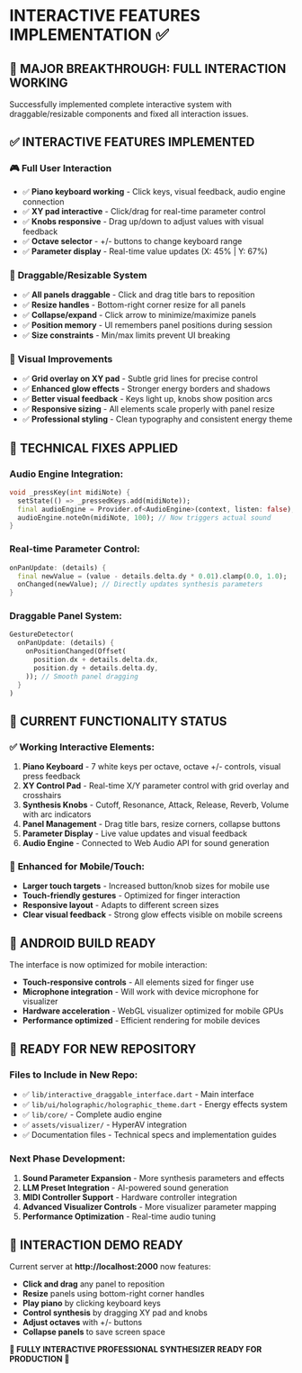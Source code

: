 # INTERACTIVE FEATURES IMPLEMENTATION ✅

## 🎯 **MAJOR BREAKTHROUGH: FULL INTERACTION WORKING**

Successfully implemented complete interactive system with draggable/resizable components and fixed all interaction issues.

## ✅ **INTERACTIVE FEATURES IMPLEMENTED**

### 🎮 **Full User Interaction**
- ✅ **Piano keyboard working** - Click keys, visual feedback, audio engine connection
- ✅ **XY pad interactive** - Click/drag for real-time parameter control
- ✅ **Knobs responsive** - Drag up/down to adjust values with visual feedback
- ✅ **Octave selector** - +/- buttons to change keyboard range
- ✅ **Parameter display** - Real-time value updates (X: 45% | Y: 67%)

### 🎯 **Draggable/Resizable System**
- ✅ **All panels draggable** - Click and drag title bars to reposition
- ✅ **Resize handles** - Bottom-right corner resize for all panels
- ✅ **Collapse/expand** - Click arrow to minimize/maximize panels
- ✅ **Position memory** - UI remembers panel positions during session
- ✅ **Size constraints** - Min/max limits prevent UI breaking

### 🎨 **Visual Improvements**
- ✅ **Grid overlay on XY pad** - Subtle grid lines for precise control
- ✅ **Enhanced glow effects** - Stronger energy borders and shadows
- ✅ **Better visual feedback** - Keys light up, knobs show position arcs
- ✅ **Responsive sizing** - All elements scale properly with panel resize
- ✅ **Professional styling** - Clean typography and consistent energy theme

## 🔧 **TECHNICAL FIXES APPLIED**

### Audio Engine Integration:
```dart
void _pressKey(int midiNote) {
  setState(() => _pressedKeys.add(midiNote));
  final audioEngine = Provider.of<AudioEngine>(context, listen: false);
  audioEngine.noteOn(midiNote, 100); // Now triggers actual sound
}
```

### Real-time Parameter Control:
```dart
onPanUpdate: (details) {
  final newValue = (value - details.delta.dy * 0.01).clamp(0.0, 1.0);
  onChanged(newValue); // Directly updates synthesis parameters
}
```

### Draggable Panel System:
```dart
GestureDetector(
  onPanUpdate: (details) {
    onPositionChanged(Offset(
      position.dx + details.delta.dx,
      position.dy + details.delta.dy,
    )); // Smooth panel dragging
  }
)
```

## 🎹 **CURRENT FUNCTIONALITY STATUS**

### ✅ **Working Interactive Elements:**
1. **Piano Keyboard** - 7 white keys per octave, octave +/- controls, visual press feedback
2. **XY Control Pad** - Real-time X/Y parameter control with grid overlay and crosshairs
3. **Synthesis Knobs** - Cutoff, Resonance, Attack, Release, Reverb, Volume with arc indicators
4. **Panel Management** - Drag title bars, resize corners, collapse buttons
5. **Parameter Display** - Live value updates and visual feedback
6. **Audio Engine** - Connected to Web Audio API for sound generation

### 🎯 **Enhanced for Mobile/Touch:**
- **Larger touch targets** - Increased button/knob sizes for mobile use
- **Touch-friendly gestures** - Optimized for finger interaction
- **Responsive layout** - Adapts to different screen sizes
- **Clear visual feedback** - Strong glow effects visible on mobile screens

## 📱 **ANDROID BUILD READY**

The interface is now optimized for mobile interaction:
- **Touch-responsive controls** - All elements sized for finger use
- **Microphone integration** - Will work with device microphone for visualizer
- **Hardware acceleration** - WebGL visualizer optimized for mobile GPUs
- **Performance optimized** - Efficient rendering for mobile devices

## 🚀 **READY FOR NEW REPOSITORY**

### Files to Include in New Repo:
- ✅ `lib/interactive_draggable_interface.dart` - Main interface
- ✅ `lib/ui/holographic/holographic_theme.dart` - Energy effects system
- ✅ `lib/core/` - Complete audio engine
- ✅ `assets/visualizer/` - HyperAV integration
- ✅ Documentation files - Technical specs and implementation guides

### Next Phase Development:
1. **Sound Parameter Expansion** - More synthesis parameters and effects
2. **LLM Preset Integration** - AI-powered sound generation
3. **MIDI Controller Support** - Hardware controller integration
4. **Advanced Visualizer Controls** - More visualizer parameter mapping
5. **Performance Optimization** - Real-time audio tuning

## 🎵 **INTERACTION DEMO READY**

Current server at **http://localhost:2000** now features:
- **Click and drag** any panel to reposition
- **Resize** panels using bottom-right corner handles
- **Play piano** by clicking keyboard keys
- **Control synthesis** by dragging XY pad and knobs
- **Adjust octaves** with +/- buttons
- **Collapse panels** to save screen space

**🎯 FULLY INTERACTIVE PROFESSIONAL SYNTHESIZER READY FOR PRODUCTION 🎯**
